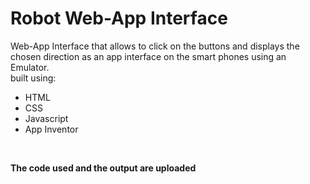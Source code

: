 # Robot Web-App Interface

Web-App Interface that allows to click on the buttons and displays the chosen direction as an app interface on the smart phones using an Emulator.
<br />built using:
* HTML
* CSS
* Javascript
* App Inventor
<br />

**The code used and the output are uploaded** <br />
 
